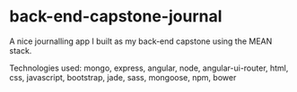 # back-end-capstone-journal
A nice journalling app I built as my back-end capstone using the MEAN stack.

Technologies used:
mongo, express, angular, node, angular-ui-router, html, css, javascript, bootstrap, jade, sass, mongoose, npm, bower
